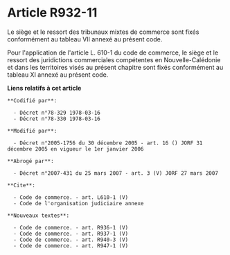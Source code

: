# Article R932-11

Le siège et le ressort des tribunaux mixtes de commerce sont fixés conformément au tableau VII annexé au présent code.

Pour l'application de l'article L. 610-1 du code de commerce, le siège et le ressort des juridictions commerciales
compétentes en Nouvelle-Calédonie et dans les territoires visés au présent chapitre sont fixés conformément au tableau XI
annexé au présent code.

**Liens relatifs à cet article**

	**Codifié par**:

	  - Décret n°78-329 1978-03-16
	  - Décret n°78-330 1978-03-16

	**Modifié par**:

	  - Décret n°2005-1756 du 30 décembre 2005 - art. 16 () JORF 31 décembre 2005 en vigueur le 1er janvier 2006

	**Abrogé par**:

	  - Décret n°2007-431 du 25 mars 2007 - art. 3 (V) JORF 27 mars 2007

	**Cite**:

	  - Code de commerce. - art. L610-1 (V)
	  - Code de l'organisation judiciaire annexe

	**Nouveaux textes**:

	  - Code de commerce. - art. R936-1 (V)
	  - Code de commerce. - art. R937-1 (V)
	  - Code de commerce. - art. R940-3 (V)
	  - Code de commerce. - art. R947-1 (V)
